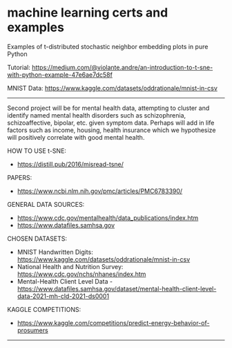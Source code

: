 # machine learning certs and examples
Examples of t-distributed stochastic neighbor embedding plots in pure Python

Tutorial: https://medium.com/@violante.andre/an-introduction-to-t-sne-with-python-example-47e6ae7dc58f

MNIST Data: https://www.kaggle.com/datasets/oddrationale/mnist-in-csv

---

Second project will be for mental health data, attempting to cluster and identify named mental health disorders such as schizophrenia, schizoaffective, bipolar, etc. given symptom data. Perhaps will add in life factors such as income, housing, health insurance which we hypothesize will positively correlate with good mental health.

HOW TO USE t-SNE:
 - https://distill.pub/2016/misread-tsne/

PAPERS:
 - https://www.ncbi.nlm.nih.gov/pmc/articles/PMC6783390/

GENERAL DATA SOURCES:
 - https://www.cdc.gov/mentalhealth/data_publications/index.htm
 - https://www.datafiles.samhsa.gov

CHOSEN DATASETS:
 - MNIST Handwritten Digits: https://www.kaggle.com/datasets/oddrationale/mnist-in-csv
 - National Health and Nutrition Survey: https://www.cdc.gov/nchs/nhanes/index.htm
 - Mental-Health Client Level Data - https://www.datafiles.samhsa.gov/dataset/mental-health-client-level-data-2021-mh-cld-2021-ds0001

KAGGLE COMPETITIONS:
 - https://www.kaggle.com/competitions/predict-energy-behavior-of-prosumers

---
